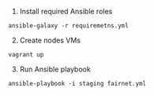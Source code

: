 1. Install required Ansible roles
```
ansible-galaxy -r requiremetns.yml
```

2. Create nodes VMs
```
vagrant up
```

3. Run Ansible playbook
```
ansible-playbook -i staging fairnet.yml
```
